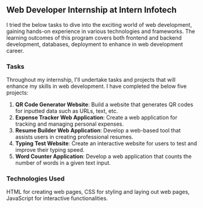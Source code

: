 ## Web Developer Internship at Intern Infotech

I tried the below tasks to dive into the exciting world of web development, gaining hands-on experience in various technologies and frameworks. 
The learning outcomes of this program covers both frontend and backend development, databases, deployment to enhance in web development career.

### Tasks
Throughout my internship, I'll undertake tasks and projects that will enhance my skills in web development. I have completed the below five projects:

1. **QR Code Generator Website**: Build a website that generates QR codes for inputted data such as URLs, text, etc.
2. **Expense Tracker Web Application**: Create a web application for tracking and managing personal expenses.
3. **Resume Builder Web Application**: Develop a web-based tool that assists users in creating professional resumes.
4. **Typing Test Website**: Create an interactive website for users to test and improve their typing speed.
5. **Word Counter Application**: Develop a web application that counts the number of words in a given text input.

### Technologies Used
HTML for creating web pages, CSS for styling and laying out web pages, JavaScript for interactive functionalities.

